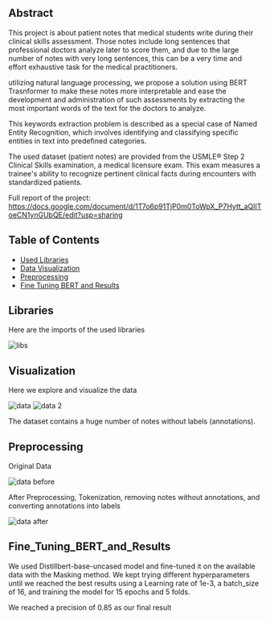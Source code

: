 ## Abstract

This project is about patient notes that medical students write during their clinical skills assessment. Those notes include long sentences that professional doctors analyze later to score them, and due to the large number of notes with very long sentences, this can be a very time and effort exhaustive task for the medical practitioners.

utilizing natural language processing, we propose a solution using BERT Trasnformer to make these notes more interpretable and ease the development and administration of such assessments by extracting the most important words of the text for the doctors to analyze.

This keywords extraction problem is described as a special case of Named Entity Recognition, which involves identifying and classifying specific entities in text into predefined categories.

The used dataset (patient notes) are provided from the USMLE® Step 2 Clinical Skills examination, a medical licensure exam. This exam measures a trainee's ability to recognize pertinent clinical facts during encounters with standardized patients.

Full report of the project:  https://docs.google.com/document/d/1T7o6p91TjP0m0ToWpX_P7Hytt_aQlIToeCN1ynGUbQE/edit?usp=sharing

## Table of Contents

- [Used Libraries](#Libraries)
- [Data Visualization](#Visualization)
- [Preprocessing](#Preprocessing)
- [Fine Tuning BERT and Results](#Fine_Tuning_BERT_and_Results)





## Libraries

Here are the imports of the used libraries

![libs](https://github.com/Mo-Moustafa/Scoring-Patient-Notes/assets/81877648/c5a52f4e-3e2e-4c9f-beca-9cf537a38b77)


## Visualization

Here we explore and visualize the data

![data](https://github.com/Mo-Moustafa/Scoring-Patient-Notes/assets/81877648/60966911-75a3-43da-9c48-f56dd7d14ece)
![data 2](https://github.com/Mo-Moustafa/Scoring-Patient-Notes/assets/81877648/85201707-a743-4104-8a0a-2706fd3cd97e)

The dataset contains a huge number of notes without labels (annotations).


## Preprocessing

Original Data

![data before](https://github.com/Mo-Moustafa/Scoring-Patient-Notes/assets/81877648/b063acb1-51b7-4ca9-ac14-26d509fb2dcd)

After Preprocessing, Tokenization, removing notes without annotations, and converting annotations into labels

![data after](https://github.com/Mo-Moustafa/Scoring-Patient-Notes/assets/81877648/4019284d-47fd-4129-a9d2-fce25c4adab2)


## Fine_Tuning_BERT_and_Results

We used Distillbert-base-uncased model and fine-tuned it on the available data with the Masking method. We kept trying different hyperparameters until we reached the best results using a Learning rate of 1e-3, a batch_size of 16, and training the model for 15 epochs and 5 folds.

We reached a precision of 0.85 as our final result 







